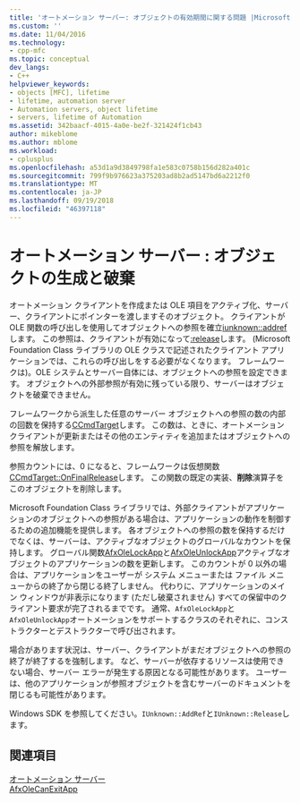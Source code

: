 ```yaml
---
title: 'オートメーション サーバー: オブジェクトの有効期間に関する問題 |Microsoft Docs'
ms.custom: ''
ms.date: 11/04/2016
ms.technology:
- cpp-mfc
ms.topic: conceptual
dev_langs:
- C++
helpviewer_keywords:
- objects [MFC], lifetime
- lifetime, automation server
- Automation servers, object lifetime
- servers, lifetime of Automation
ms.assetid: 342baacf-4015-4a0e-be2f-321424f1cb43
author: mikeblome
ms.author: mblome
ms.workload:
- cplusplus
ms.openlocfilehash: a53d1a9d3849798fa1e583c0758b156d282a401c
ms.sourcegitcommit: 799f9b976623a375203ad8b2ad5147bd6a2212f0
ms.translationtype: MT
ms.contentlocale: ja-JP
ms.lasthandoff: 09/19/2018
ms.locfileid: "46397118"
---
```

# <a name="automation-servers-object-lifetime-issues"></a>オートメーション サーバー : オブジェクトの生成と破棄

オートメーション クライアントを作成または OLE 項目をアクティブ化、サーバー、クライアントにポインターを渡しますそのオブジェクト。 クライアントが OLE 関数の呼び出しを使用してオブジェクトへの参照を確立[iunknown::addref](/windows/desktop/api/unknwn/nf-unknwn-iunknown-addref)します。 この参照は、クライアントが有効になって[:release](/windows/desktop/api/unknwn/nf-unknwn-iunknown-release)します。 (Microsoft Foundation Class ライブラリの OLE クラスで記述されたクライアント アプリケーションでは、これらの呼び出しをする必要がなくなります。 フレームワークは)。OLE システムとサーバー自体には、オブジェクトへの参照を設定できます。 オブジェクトへの外部参照が有効に残っている限り、サーバーはオブジェクトを破棄できません。

フレームワークから派生した任意のサーバー オブジェクトへの参照の数の内部の回数を保持する[CCmdTarget](../mfc/reference/ccmdtarget-class.md)します。 この数は、ときに、オートメーション クライアントが更新またはその他のエンティティを追加またはオブジェクトへの参照を解放します。

参照カウントには、0 になると、フレームワークは仮想関数[CCmdTarget::OnFinalRelease](../mfc/reference/ccmdtarget-class.md#onfinalrelease)します。 この関数の既定の実装、**削除**演算子をこのオブジェクトを削除します。

Microsoft Foundation Class ライブラリでは、外部クライアントがアプリケーションのオブジェクトへの参照がある場合は、アプリケーションの動作を制御するための追加機能を提供します。 各オブジェクトへの参照の数を保持するだけでなくは、サーバーは、アクティブなオブジェクトのグローバルなカウントを保持します。 グローバル関数[AfxOleLockApp](../mfc/reference/application-control.md#afxolelockapp)と[AfxOleUnlockApp](../mfc/reference/application-control.md#afxoleunlockapp)アクティブなオブジェクトのアプリケーションの数を更新します。 このカウントが 0 以外の場合は、アプリケーションをユーザーが システム メニューまたは ファイル メニューからの終了から閉じる終了しません。 代わりに、アプリケーションのメイン ウィンドウが非表示になります (ただし破棄されません) すべての保留中のクライアント要求が完了されるまでです。 通常、`AfxOleLockApp`と`AfxOleUnlockApp`オートメーションをサポートするクラスのそれぞれに、コンス トラクターとデストラクターで呼び出されます。

場合があります状況は、サーバー、クライアントがまだオブジェクトへの参照の終了が終了するを強制します。 など、サーバーが依存するリソースは使用できない場合、サーバー エラーが発生する原因となる可能性があります。 ユーザーは、他のアプリケーションが参照オブジェクトを含むサーバーのドキュメントを閉じるも可能性があります。

Windows SDK を参照してください。`IUnknown::AddRef`と`IUnknown::Release`します。

## <a name="see-also"></a>関連項目

[オートメーション サーバー](../mfc/automation-servers.md)<br/>
[AfxOleCanExitApp](../mfc/reference/application-control.md#afxolecanexitapp)

